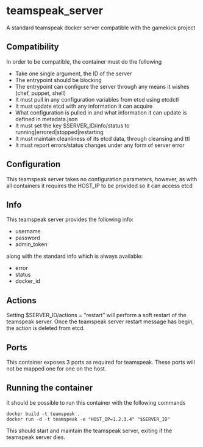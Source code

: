teamspeak_server
================

A standard teamspeak docker server compatible with the gamekick project

## Compatibility

In order to be compatible, the container must do the following

* Take one single argument, the ID of the server
* The entrypoint should be blocking
* The entrypoint can configure the server through any means it wishes (chef, puppet, shell)
* It must pull in any configuration variables from etcd using etcdctl
* It must update etcd with any information it can acquire
* What configuration is pulled in and what information it can update is defined in metadata.json
* It must set the key $SERVER_ID/info/status to running|errored|stopped|restarting
* It must maintain cleanliness of its etcd data, through cleansing and ttl
* It must report errors/status changes under any form of server error

## Configuration

This teamspeak server takes no configuration parameters, however, as with all containers
it requires the HOST_IP to be provided so it can access etcd

## Info

This teamspeak server provides the following info:
* username
* password
* admin_token

along with the standard info which is always available:
* error
* status
* docker_id

## Actions

Setting $SERVER_ID/actions = "restart" will perform a soft restart of the teamspeak server. 
Once the teamspeak server restart message has begin, the action is deleted from etcd. 

## Ports

This container exposes 3 ports as required for teamspeak. These ports will not be mapped one
for one on the host. 
## Running the container

It should be possible to run this container with the following commands

```
docker build -t teamspeak .
docker run -d -t teamspeak -e "HOST_IP=1.2.3.4" "$SERVER_ID"
```

This should start and maintain the teamspeak server, exiting if the teamspeak server dies.

